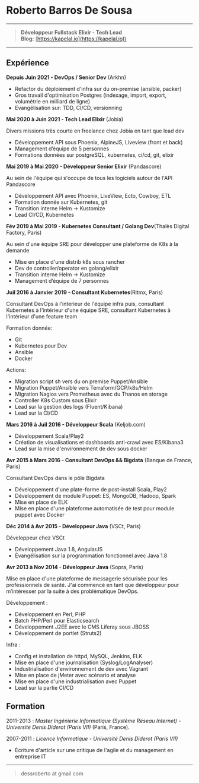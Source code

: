 Roberto Barros De Sousa
=========================

----

> **Développeur Fullstack Elixir - Tech Lead**\
> **Blog:** [https://kapelal.io](https://kapelal.io)\

----

Expérience
--------------------

**Depuis Juin 2021 - DevOps / Senior Dev** (Arkhn)

- Refactor du déploiement d'infra sur du on-premise (ansible, packer)
- Gros travail d'optimisation Postgres (indexage, import, export, volumétrie en milliard de ligne)
- Evangélisation sur: TDD, CI/CD, versionning 

**Mai 2020 à Juin 2021 - Tech Lead Elixir** (Jobia)

Divers missions très courte en freelance chez Jobia en tant que lead dev

+ Développement API sous Phoenix, AlpineJS, Liveview (front et back)
+ Management d’équipe de 5 personnes
+ Formations données sur postgreSQL, kubernetes, ci/cd, git, elixir

**Mai 2019 à Mai 2020 - Développeur Senior Elixir** (Pandascore)

Au sein de l'équipe qui s'occupe de tous les logiciels autour de l'API Pandascore

+ Développement API avec Phoenix, LiveView, Ecto, Cowboy, ETL
+ Formation donnée sur Kubernetes, git
+ Transition interne Helm -> Kustomize
+ Lead CI/CD, Kubernetes

**Fév 2019 à Mai 2019 - Kubernetes Consultant / Golang Dev**(Thalès Digital Factory, Paris)

Au sein d'une équipe SRE pour développer une plateforme de K8s à la demande

+ Mise en place d'une distrib k8s sous rancher
+ Dev de controller/operator en golang/elixir
+ Transition interne Helm -> Kustomize
+ Management d’équipe de 7 personnes

**Juil 2016 à Janvier 2019 - Consultant Kubernetes**(Ritmx, Paris)

Consultant DevOps à l'interieur de l'équipe infra puis,
consultant Kubernetes à l'intérieur d'une équipe SRE,
consultant Kubernetes à l'intérieur d'une feature team

Formation donnée:

+ Git
+ Kubernetes pour Dev
+ Ansible
+ Docker

Actions:

+ Migration script sh vers du on premise Puppet/Ansible
+ Migration Puppet/Ansible vers Terraform/GCP/k8s/Helm
+ Migration Nagios vers Prometheus avec du Thanos en storage
+ Controller K8s Custom sous Elixir
+ Lead sur la gestion des logs (Fluent/Kibana)
+ Lead sur la CI/CD

**Mars 2016 à Juil 2016 - Développeur Scala** (Keljob.com)

+ Développement Scala/Play2
+ Création de visualisations et dashboards anti-crawl avec ES/Kibana3
+ Lead sur la mise d'environnement de dev sous docker

**Avr 2015 à Mars 2016 - Consultant DevOps && Bigdata** (Banque de France, Paris)

Consultant DevOps dans le pôle Bigdata

+ Développement d'une plate-forme de post-install Scala, Play2
+ Développement de module Puppet: ES, MongoDB, Hadoop, Spark
+ Mise en place de ELK
+ Mise en place d'une plateforme automatisée de test pour module puppet avec Docker

**Déc 2014 à Avr 2015 - Développeur Java** (VSCt, Paris)

Développeur chez VSCt

+ Développement Java 1.8, AngularJS
+ Évangélisation sur la programmation fonctionnel avec Java 1.8

**Avr 2013 à Nov 2014 - Développeur Java** (Sopra, Paris)

Mise en place d'une plateforme de messagerie sécurisée pour les professionnels de santé. J'ai commencé en tant que développeur pour m’intéresser par la suite à des problématique DevOps.


Développement :

- Développement en Perl, PHP
- Batch PHP/Perl pour Elasticsearch
- Développement J2EE avec le CMS Liferay sous JBOSS
- Développement de portlet (Struts2)

Infra :

- Config et installation de httpd, MySQL, Jenkins, ELK
- Mise en place d'une journalisation (Syslog/LogAnalyser)
- Industrialisation d'environnement de dev avec Vagrant
- Mise en place de jMeter avec scénario et analyse
- Mise en place d'une industrialisation avec Puppet
- Lead sur la partie CI/CD

Formation
---------

2011-2013
:   *Master Ingénierie Informatique (Système Réseau Internet) - Université Denis Diderot (Paris VII)*
    (Paris, France).

2007-2011
:   *Licence Informatique - Université Denis Diderot (Paris VII)*

+ Écriture d'article sur une critique de l'agile et du management en entreprise IT

----

> dessroberto at gmail com
